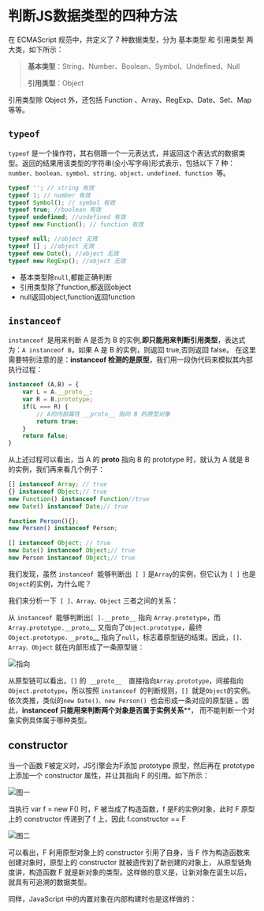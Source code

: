 # 判断JS数据类型的四种方法

在 ECMAScript 规范中，共定义了 7 种数据类型，分为 基本类型 和 引用类型 两大类，如下所示：

> **基本类型**：String、Number、Boolean、Symbol、Undefined、Null 
>
> **引用类型**：Object

引用类型除 Object 外，还包括 Function 、Array、RegExp、Date、Set、Map 等等。 

## `typeof`

`typeof` 是一个操作符，其右侧跟一个一元表达式，并返回这个表达式的数据类型。返回的结果用该类型的字符串(全小写字母)形式表示，包括以下 7 种：`number、boolean、symbol、string、object、undefined、function `等。 

```js
typeof ''; // string 有效
typeof 1; // number 有效
typeof Symbol(); // symbol 有效
typeof true; //boolean 有效
typeof undefined; //undefined 有效
typeof new Function(); // function 有效

typeof null; //object 无效
typeof [] ; //object 无效
typeof new Date(); //object 无效
typeof new RegExp(); //object 无效
```

+ 基本类型除`null`,都能正确判断
+ 引用类型除了function,都返回object
+ null返回object,function返回function



## `instanceof`

`instanceof `是用来判断 A 是否为 B 的实例,**即只能用来判断引用类型**，表达式为：`A instanceof B`，如果 A 是 B 的实例，则返回 true,否则返回 false。 在这里需要特别注意的是：**instanceof 检测的是原型**，我们用一段伪代码来模拟其内部执行过程： 

```js
instanceof (A,B) = {
    var L = A.__proto__;
    var R = B.prototype;
    if(L === R) {
        // A的内部属性 __proto__ 指向 B 的原型对象
        return true;
    }
    return false;
}
```

从上述过程可以看出，当 A 的 __proto__ 指向 B 的 prototype 时，就认为 A 就是 B 的实例，我们再来看几个例子： 

```js
[] instanceof Array; // true
{} instanceof Object;// true
new Function() instanceof Function//true
new Date() instanceof Date;// true
 
function Person(){};
new Person() instanceof Person;
 
[] instanceof Object; // true
new Date() instanceof Object;// true
new Person instanceof Object;// true
```

我们发现，虽然 `instanceof `能够判断出` [ ]` 是`Array`的实例，但它认为 `[ ]` 也是`Object`的实例，为什么呢？

我们来分析一下` [ ]、Array、Object` 三者之间的关系：

从 `instanceof `能够判断出` [ ].__proto__ ` 指向 `Array.prototype`，而 `Array.prototype.__proto`__ 又指向了`Object.prototype`，最终` Object.prototype.__proto`__ 指向了`null`，标志着原型链的结束。因此，`[]、Array、Object` 就在内部形成了一条原型链：

![指向](E:\study\Ethan_study\Others\数据类型\doc\判断方法.png)

从原型链可以看出，`[]` 的` __proto__  `直接指向`Array.prototype`，间接指向 `Object.prototype`，所以按照 `instanceof `的判断规则，`[] `就是`Object`的实例。依次类推，类似的`new Date()、new Person() `也会形成一条对应的原型链 。因此，**instanceof 只能用来判断两个对象是否属于实例关系****， 而不能判断一个对象实例具体属于哪种类型。

## constructor

当一个函数 F被定义时，JS引擎会为F添加 prototype 原型，然后再在 prototype上添加一个 constructor 属性，并让其指向 F 的引用。如下所示： 

![图一](E:\study\Ethan_study\Others\数据类型\doc\constructor1.png)

当执行 var f = new F() 时，F 被当成了构造函数，f 是F的实例对象，此时 F 原型上的 constructor 传递到了 f 上，因此 f.constructor == F 

![图二](E:\study\Ethan_study\Others\数据类型\doc\constructor2.png)

可以看出，F 利用原型对象上的 constructor 引用了自身，当 F 作为构造函数来创建对象时，原型上的 constructor 就被遗传到了新创建的对象上， 从原型链角度讲，构造函数 F 就是新对象的类型。这样做的意义是，让新对象在诞生以后，就具有可追溯的数据类型。

同样，JavaScript 中的内置对象在内部构建时也是这样做的：
